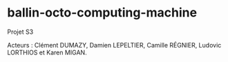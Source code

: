 ballin-octo-computing-machine
=============================

Projet S3

Acteurs : Clément DUMAZY, Damien LEPELTIER, Camille RÉGNIER, Ludovic LORTHIOS et Karen MIGAN.
